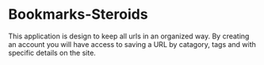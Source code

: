 # Bookmarks-Steroids

This application is design to keep all urls in an organized way. By creating an account you will have access to saving a URL by catagory, tags and with specific details on the site. 

